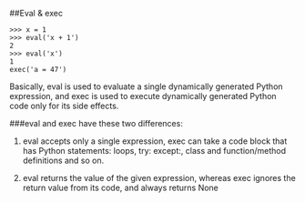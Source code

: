 ##Eval & exec

    >>> x = 1
    >>> eval('x + 1')
    2
    >>> eval('x')
    1
    exec('a = 47')


Basically, eval is used to evaluate a single dynamically generated Python expression, 
and exec is used to execute dynamically generated Python code only for its side effects.

###eval and exec have these two differences:

1. eval accepts only a single expression, 
exec can take a code block that has Python statements: loops, try: except:, 
class and function/method definitions and so on.

2. eval returns the value of the given expression, whereas exec ignores the 
return value from its code, and always returns None

